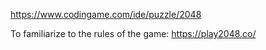 https://www.codingame.com/ide/puzzle/2048

To familiarize to the rules of the game: https://play2048.co/